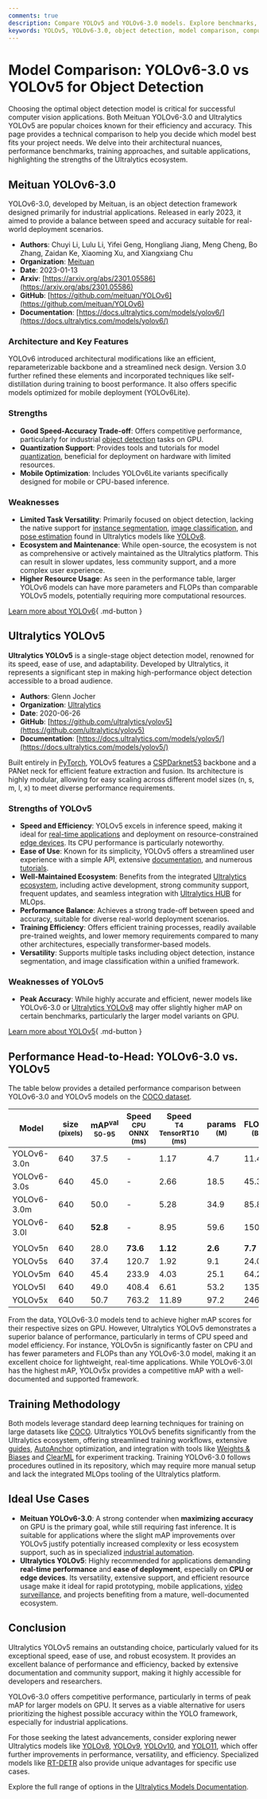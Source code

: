 ```yaml
---
comments: true
description: Compare YOLOv5 and YOLOv6-3.0 models. Explore benchmarks, architectures, speed, and accuracy to choose the best object detection model for your needs.
keywords: YOLOv5, YOLOv6-3.0, object detection, model comparison, computer vision, mAP, inference speed, real-time detection, Ultralytics, YOLO models
---
```


# Model Comparison: YOLOv6-3.0 vs YOLOv5 for Object Detection

Choosing the optimal object detection model is critical for successful computer vision applications. Both Meituan YOLOv6-3.0 and Ultralytics YOLOv5 are popular choices known for their efficiency and accuracy. This page provides a technical comparison to help you decide which model best fits your project needs. We delve into their architectural nuances, performance benchmarks, training approaches, and suitable applications, highlighting the strengths of the Ultralytics ecosystem.

<script async src="https://cdn.jsdelivr.net/npm/chart.js"></script>
<script defer src="../../javascript/benchmark.js"></script>

<canvas id="modelComparisonChart" width="1024" height="400" active-models='["YOLOv6-3.0", "YOLOv5"]'></canvas>

## Meituan YOLOv6-3.0

YOLOv6-3.0, developed by Meituan, is an object detection framework designed primarily for industrial applications. Released in early 2023, it aimed to provide a balance between speed and accuracy suitable for real-world deployment scenarios.

- **Authors**: Chuyi Li, Lulu Li, Yifei Geng, Hongliang Jiang, Meng Cheng, Bo Zhang, Zaidan Ke, Xiaoming Xu, and Xiangxiang Chu
- **Organization**: [Meituan](https://x.com/meituan)
- **Date**: 2023-01-13
- **Arxiv**: [https://arxiv.org/abs/2301.05586](https://arxiv.org/abs/2301.05586)
- **GitHub**: [https://github.com/meituan/YOLOv6](https://github.com/meituan/YOLOv6)
- **Documentation**: [https://docs.ultralytics.com/models/yolov6/](https://docs.ultralytics.com/models/yolov6/)

### Architecture and Key Features

YOLOv6 introduced architectural modifications like an efficient, reparameterizable backbone and a streamlined neck design. Version 3.0 further refined these elements and incorporated techniques like self-distillation during training to boost performance. It also offers specific models optimized for mobile deployment (YOLOv6Lite).

### Strengths

- **Good Speed-Accuracy Trade-off**: Offers competitive performance, particularly for industrial [object detection](https://docs.ultralytics.com/tasks/detect/) tasks on GPU.
- **Quantization Support**: Provides tools and tutorials for model [quantization](https://www.ultralytics.com/glossary/model-quantization), beneficial for deployment on hardware with limited resources.
- **Mobile Optimization**: Includes YOLOv6Lite variants specifically designed for mobile or CPU-based inference.

### Weaknesses

- **Limited Task Versatility**: Primarily focused on object detection, lacking the native support for [instance segmentation](https://docs.ultralytics.com/tasks/segment/), [image classification](https://docs.ultralytics.com/tasks/classify/), and [pose estimation](https://docs.ultralytics.com/tasks/pose/) found in Ultralytics models like [YOLOv8](https://docs.ultralytics.com/models/yolov8/).
- **Ecosystem and Maintenance**: While open-source, the ecosystem is not as comprehensive or actively maintained as the Ultralytics platform. This can result in slower updates, less community support, and a more complex user experience.
- **Higher Resource Usage**: As seen in the performance table, larger YOLOv6 models can have more parameters and FLOPs than comparable YOLOv5 models, potentially requiring more computational resources.

[Learn more about YOLOv6](https://docs.ultralytics.com/models/yolov6/){ .md-button }

## Ultralytics YOLOv5

**Ultralytics YOLOv5** is a single-stage object detection model, renowned for its speed, ease of use, and adaptability. Developed by Ultralytics, it represents a significant step in making high-performance object detection accessible to a broad audience.

- **Authors**: Glenn Jocher
- **Organization**: [Ultralytics](https://www.ultralytics.com/)
- **Date**: 2020-06-26
- **GitHub**: [https://github.com/ultralytics/yolov5](https://github.com/ultralytics/yolov5)
- **Documentation**: [https://docs.ultralytics.com/models/yolov5/](https://docs.ultralytics.com/models/yolov5/)

Built entirely in [PyTorch](https://pytorch.org/), YOLOv5 features a [CSPDarknet53](https://paperswithcode.com/methods) backbone and a PANet neck for efficient feature extraction and fusion. Its architecture is highly modular, allowing for easy scaling across different model sizes (n, s, m, l, x) to meet diverse performance requirements.

### Strengths of YOLOv5

- **Speed and Efficiency**: YOLOv5 excels in inference speed, making it ideal for [real-time applications](https://www.ultralytics.com/blog/real-time-inferences-in-vision-ai-solutions-are-making-an-impact) and deployment on resource-constrained [edge devices](https://docs.ultralytics.com/guides/nvidia-jetson/). Its CPU performance is particularly noteworthy.
- **Ease of Use**: Known for its simplicity, YOLOv5 offers a streamlined user experience with a simple API, extensive [documentation](https://docs.ultralytics.com/yolov5/), and numerous [tutorials](https://docs.ultralytics.com/guides/).
- **Well-Maintained Ecosystem**: Benefits from the integrated [Ultralytics ecosystem](https://docs.ultralytics.com/integrations/), including active development, strong community support, frequent updates, and seamless integration with [Ultralytics HUB](https://www.ultralytics.com/hub) for MLOps.
- **Performance Balance**: Achieves a strong trade-off between speed and accuracy, suitable for diverse real-world deployment scenarios.
- **Training Efficiency**: Offers efficient training processes, readily available pre-trained weights, and lower memory requirements compared to many other architectures, especially transformer-based models.
- **Versatility**: Supports multiple tasks including object detection, instance segmentation, and image classification within a unified framework.

### Weaknesses of YOLOv5

- **Peak Accuracy**: While highly accurate and efficient, newer models like YOLOv6-3.0 or [Ultralytics YOLOv8](https://docs.ultralytics.com/models/yolov8/) may offer slightly higher mAP on certain benchmarks, particularly the larger model variants on GPU.

[Learn more about YOLOv5](https://docs.ultralytics.com/models/yolov5/){ .md-button }

## Performance Head-to-Head: YOLOv6-3.0 vs. YOLOv5

The table below provides a detailed performance comparison between YOLOv6-3.0 and YOLOv5 models on the [COCO dataset](https://docs.ultralytics.com/datasets/detect/coco/).

| Model       | size<br><sup>(pixels) | mAP<sup>val<br>50-95 | Speed<br><sup>CPU ONNX<br>(ms) | Speed<br><sup>T4 TensorRT10<br>(ms) | params<br><sup>(M) | FLOPs<br><sup>(B) |
| ----------- | --------------------- | -------------------- | ------------------------------ | ----------------------------------- | ------------------ | ----------------- |
| YOLOv6-3.0n | 640                   | 37.5                 | -                              | 1.17                                | 4.7                | 11.4              |
| YOLOv6-3.0s | 640                   | 45.0                 | -                              | 2.66                                | 18.5               | 45.3              |
| YOLOv6-3.0m | 640                   | 50.0                 | -                              | 5.28                                | 34.9               | 85.8              |
| YOLOv6-3.0l | 640                   | **52.8**             | -                              | 8.95                                | 59.6               | 150.7             |
|             |                       |                      |                                |                                     |                    |                   |
| YOLOv5n     | 640                   | 28.0                 | **73.6**                       | **1.12**                            | **2.6**            | **7.7**           |
| YOLOv5s     | 640                   | 37.4                 | 120.7                          | 1.92                                | 9.1                | 24.0              |
| YOLOv5m     | 640                   | 45.4                 | 233.9                          | 4.03                                | 25.1               | 64.2              |
| YOLOv5l     | 640                   | 49.0                 | 408.4                          | 6.61                                | 53.2               | 135.0             |
| YOLOv5x     | 640                   | 50.7                 | 763.2                          | 11.89                               | 97.2               | 246.4             |

From the data, YOLOv6-3.0 models tend to achieve higher mAP scores for their respective sizes on GPU. However, Ultralytics YOLOv5 demonstrates a superior balance of performance, particularly in terms of CPU speed and model efficiency. For instance, YOLOv5n is significantly faster on CPU and has fewer parameters and FLOPs than any YOLOv6-3.0 model, making it an excellent choice for lightweight, real-time applications. While YOLOv6-3.0l has the highest mAP, YOLOv5x provides a competitive mAP with a well-documented and supported framework.

## Training Methodology

Both models leverage standard deep learning techniques for training on large datasets like [COCO](https://docs.ultralytics.com/datasets/detect/coco/). Ultralytics YOLOv5 benefits significantly from the Ultralytics ecosystem, offering streamlined training workflows, extensive [guides](https://docs.ultralytics.com/guides/), [AutoAnchor](https://docs.ultralytics.com/yolov5/tutorials/architecture_description/#autoanchor) optimization, and integration with tools like [Weights & Biases](https://docs.ultralytics.com/integrations/weights-biases/) and [ClearML](https://docs.ultralytics.com/integrations/clearml/) for experiment tracking. Training YOLOv6-3.0 follows procedures outlined in its repository, which may require more manual setup and lack the integrated MLOps tooling of the Ultralytics platform.

## Ideal Use Cases

- **Meituan YOLOv6-3.0**: A strong contender when **maximizing accuracy** on GPU is the primary goal, while still requiring fast inference. It is suitable for applications where the slight mAP improvements over YOLOv5 justify potentially increased complexity or less ecosystem support, such as in specialized [industrial automation](https://www.ultralytics.com/solutions/ai-in-manufacturing).
- **Ultralytics YOLOv5**: Highly recommended for applications demanding **real-time performance** and **ease of deployment**, especially on **CPU or edge devices**. Its versatility, extensive support, and efficient resource usage make it ideal for rapid prototyping, mobile applications, [video surveillance](https://www.ultralytics.com/blog/computer-vision-for-theft-prevention-enhancing-security), and projects benefiting from a mature, well-documented ecosystem.

## Conclusion

Ultralytics YOLOv5 remains an outstanding choice, particularly valued for its exceptional speed, ease of use, and robust ecosystem. It provides an excellent balance of performance and efficiency, backed by extensive documentation and community support, making it highly accessible for developers and researchers.

YOLOv6-3.0 offers competitive performance, particularly in terms of peak mAP for larger models on GPU. It serves as a viable alternative for users prioritizing the highest possible accuracy within the YOLO framework, especially for industrial applications.

For those seeking the latest advancements, consider exploring newer Ultralytics models like [YOLOv8](https://docs.ultralytics.com/models/yolov8/), [YOLOv9](https://docs.ultralytics.com/models/yolov9/), [YOLOv10](https://docs.ultralytics.com/models/yolov10/), and [YOLO11](https://docs.ultralytics.com/models/yolo11/), which offer further improvements in performance, versatility, and efficiency. Specialized models like [RT-DETR](https://docs.ultralytics.com/models/rtdetr/) also provide unique advantages for specific use cases.

Explore the full range of options in the [Ultralytics Models Documentation](https://docs.ultralytics.com/models/).
